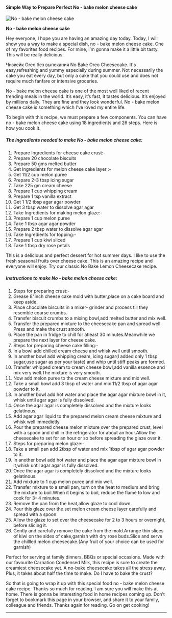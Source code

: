             

#### Simple Way to Prepare Perfect No - bake melon cheese cake

![No - bake melon cheese cake](https://img-global.cpcdn.com/recipes/ebdb22915cc71f91/751x532cq70/no-bake-melon-cheese-cake-recipe-main-photo.jpg)

**No - bake melon cheese cake**

Hey everyone, I hope you are having an amazing day today. Today, I will show you a way to make a special dish, no - bake melon cheese cake. One of my favorites food recipes. For mine, I’m gonna make it a little bit tasty. This will be really delicious.

Чизкейк Oreo без выпекания No Bake Oreo Cheesecake. It's easy,refreshing and yummy especially during summer. Not necessarily the cake you eat every day, but only a cake that you could use and does not require much fanfare or intensive groceries.

No - bake melon cheese cake is one of the most well liked of recent trending meals in the world. It’s easy, it’s fast, it tastes delicious. It’s enjoyed by millions daily. They are fine and they look wonderful. No - bake melon cheese cake is something which I’ve loved my entire life.

To begin with this recipe, we must prepare a few components. You can have no - bake melon cheese cake using 18 ingredients and 26 steps. Here is how you cook it.

##### The ingredients needed to make No - bake melon cheese cake:

1.  Prepare Ingredients for cheese cake crust:-
2.  Prepare 20 chocolate biscuits
3.  Prepare 50 gms melted butter
4.  Get Ingredients for melon cheese cake layer :-
5.  Get 11/2 cup melon puree
6.  Prepare 2-3 tbsp icing sugar
7.  Take 225 gm cream cheese
8.  Prepare 1 cup whipping cream
9.  Prepare 1 tsp vanilla extract
10.  Get 1 1/2 tbsp agar agar powder
11.  Get 3 tbsp water to dissolve agar agar
12.  Take Ingredients for making melon glaze:-
13.  Prepare 1 cup melon puree
14.  Take 1 tbsp agar agar powder
15.  Prepare 2 tbsp water to dissolve agar agar
16.  Take Ingredients for topping:-
17.  Prepare 1 cup kiwi sliced
18.  Take 1 tbsp dry rose petals

This is a delicious and perfect dessert for hot summer days. I like to use the fresh seasonal fruits over cheese cake. This is an amazing recipe and everyone will enjoy. Try our classic No Bake Lemon Cheesecake recipe.

##### Instructions to make No - bake melon cheese cake:

1.  Steps for preparing crust:-
2.  Grease 8"inch cheese cake mold with butter,place on a cake board and keep aside.
3.  Place chocolate biscuits in a mixer- grinder and process till they resemble coarse crumbs.
4.  Transfer biscuit crumbs to a mixing bowl,add melted butter and mix well.
5.  Transfer the prepared mixture to the cheesecake pan and spread well. Press and make the crust smooth.
6.  Place the pan in fridge to chill for atleast 30 minutes.Meanwhile we prepare the next layer for cheese cake.
7.  Steps for preparing cheese cake filling:-
8.  In a bowl add chilled cream cheese and whisk well until smooth.
9.  In another bowl add whipping cream, icing sugar(I added only 1 tbsp sugar,use sugar as per your taste) and whip until stiff peaks are formed.
10.  Transfer whipped cream to cream cheese bowl,add vanilla essence and mix very well.The mixture is very smooth.
11.  Now add melon puree to the cream cheese mixture and mix well.
12.  Take a small bowl add 3 tbsp of water and mix 11/2 tbsp of agar agar powder to it.
13.  In another bowl add hot water and place the agar agar mixture bowl in it, whisk until agar agar is fully dissolved.
14.  Once the agar agar is completely dissolved and the mixture looks gelatinous.
15.  Add agar agar liquid to the prepared melon cream cheese mixture and whisk well immedietly.
16.  Pour the prepared cheese melon mixture over the prepared crust, level with a spoon and chill in the refrigerator for about an hour.Allow the cheesecake to set for an hour or so before spreading the glaze over it.
17.  Steps for preparing melon glaze:-
18.  Take a small pan add 2tbsp of water and mix 1tbsp of agar agar powder to it.
19.  In another bowl add hot water and place the agar agar mixture bowl in it,whisk until agar agar is fully dissolved.
20.  Once the agar agar is completely dissolved and the mixture looks gelatinous.
21.  Add mixture to 1 cup melon puree and mix well.
22.  Transfer mixture to a small pan, turn on the heat to medium and bring the mixture to boil.When it begins to boil, reduce the flame to low and cook for 3- 4 minutes.
23.  Remove the pan from the heat,allow glaze to cool down.
24.  Pour this glaze over the set melon cream cheese layer carefully and spread with a spoon.
25.  Allow the glaze to set over the cheesecake for 2 to 3 hours or overnight, before slicing it.
26.  Gently and carefully remove the cake from the mold.Arrange thin slices of kiwi on the sides of cake,garnish with dry rose buds.Slice and serve the chillled melon cheesecake.(Any fruit of your choice can be used for garnish)

Perfect for serving at family dinners, BBQs or special occasions. Made with our favourite Carnation Condensed Milk, this recipe is sure to create the creamiest cheesecake yet. A no-bake cheesecake takes all the stress away. Plus, it takes about half the time to make. Do I have to bake the crust?

So that is going to wrap it up with this special food no - bake melon cheese cake recipe. Thanks so much for reading. I am sure you will make this at home. There is gonna be interesting food in home recipes coming up. Don’t forget to bookmark this page in your browser, and share it to your family, colleague and friends. Thanks again for reading. Go on get cooking!

* * *